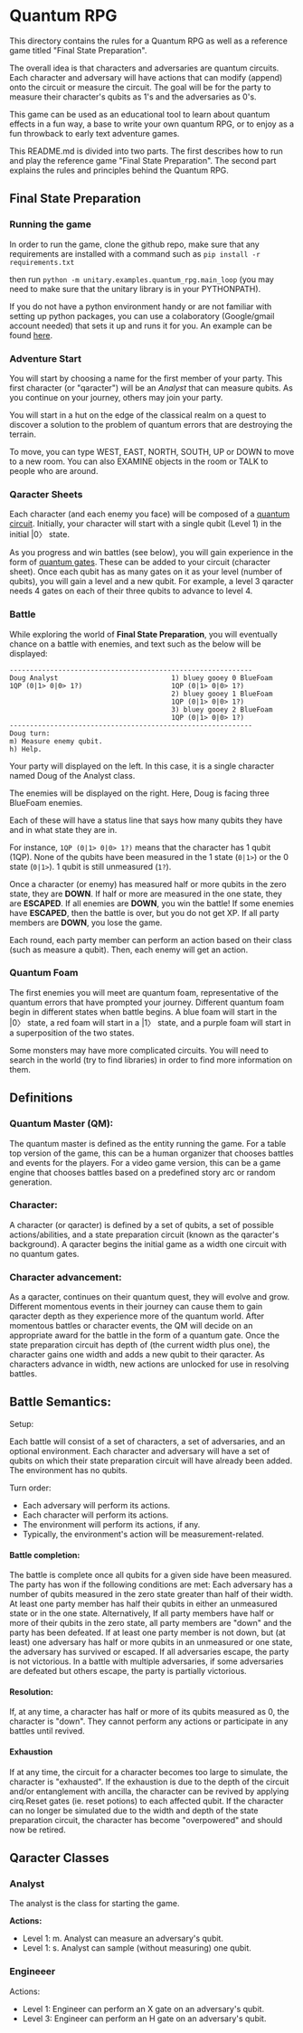 # Quantum RPG

This directory contains the rules for a Quantum RPG as well
as a reference game titled "Final State Preparation".

The overall idea is that characters and adversaries are quantum circuits.
Each character and adversary will have actions that can modify (append)
onto the circuit or measure the circuit.  The goal will be for the
party to measure their character's qubits as 1's and the adversaries as 0's.

This game can be used as an educational tool to learn about quantum
effects in a fun way, a base to write your own quantum RPG, or to
enjoy as a fun throwback to early text adventure games.

This README.md is divided into two parts.  The first describes
how to run and play the reference game "Final State Preparation".
The second part explains the rules and principles behind the Quantum RPG.

## Final State Preparation


### Running the game

In order to run the game, clone the github repo, make sure that any requirements
are installed with a command such as `pip install -r requirements.txt`

then run `python -m unitary.examples.quantum_rpg.main_loop`
(you may need to make sure that the unitary library is in your PYTHONPATH).

If you do not have a python environment handy or are not familiar with setting
up python packages, you can use a colaboratory (Google/gmail account needed) that
sets it up and runs it for you.  An example can be found
[here](https://colab.sandbox.google.com/drive/1V5fQLuxrc3Zkx_z0IVDJp-SjkTj9Q2Xq).


### Adventure Start

You will start by choosing a name for the first member of your party.
This first character (or "qaracter") will be an *Analyst* that can
measure qubits.  As you continue on your journey, others may join your party.

You will start in a hut on the edge of the classical realm on a quest to
discover a solution to the problem of quantum errors that are destroying the
terrain.

To move, you can type WEST, EAST, NORTH, SOUTH, UP or DOWN to move to a new room.
You can also EXAMINE objects in the room or TALK to people who are around.

### Qaracter Sheets

Each character (and each enemy you face) will be composed of a
[quantum circuit](https://en.wikipedia.org/wiki/Quantum_circuit).
Initially, your character will start with a single qubit (Level 1)
in the initial |0〉 state.

As you progress and win battles (see below), you will gain experience
in the form of [quantum gates](https://en.wikipedia.org/wiki/Quantum_logic_gate).
These can be added to your circuit (character sheet).  Once each qubit has as
many gates on it as your level (number of qubits), you will gain a level and
a new qubit.  For example, a level 3 qaracter needs 4 gates on each of their
three qubits to advance to level 4.


### Battle

While exploring the world of **Final State Preparation**, you will eventually
chance on a battle with enemies, and text such as the below will be displayed:


```
------------------------------------------------------------
Doug Analyst                            1) bluey gooey 0 BlueFoam
1QP (0|1> 0|0> 1?)                      1QP (0|1> 0|0> 1?)
                                        2) bluey gooey 1 BlueFoam
                                        1QP (0|1> 0|0> 1?)
                                        3) bluey gooey 2 BlueFoam
                                        1QP (0|1> 0|0> 1?)
------------------------------------------------------------
Doug turn:
m) Measure enemy qubit.
h) Help.
```

Your party will displayed on the left.  In this case, it is a single character
named Doug of the Analyst class.

The enemies will be displayed on the right.   Here, Doug is facing
three BlueFoam enemies.

Each of these will have a status line that says how many qubits
they have and in what state they are in.

For instance, `1QP (0|1> 0|0> 1?)` means that the character has 1 qubit (1QP).
None of the qubits have been measured in the 1 state (`0|1>`) or the 0 state
(`0|1>`). 1 qubit is still unmeasured (`1?`).

Once a character (or enemy) has measured half or more qubits in the zero state,
they are **DOWN**.  If half or more are measured in the one state, they are
**ESCAPED**.  If all enemies are **DOWN**, you win the battle!  If some
enemies have **ESCAPED**, then the battle is over, but you do not get XP.
If all party members are **DOWN**, you lose the game.

Each round, each party member can perform an action based on their class
(such as measure a qubit).  Then, each enemy will get an action.

### Quantum Foam

The first enemies you will meet are quantum foam, representative of the
quantum errors that have prompted your journey.  Different quantum foam
begin in different states when battle begins.  A blue foam will start
in the |0〉 state, a red foam will start in a |1〉 state, and a purple
foam will start in a superposition of the two states.

Some monsters may have more complicated circuits.  You will need to search
in the world (try to find libraries) in order to find more information on them.




## Definitions

### Quantum Master (QM):

The quantum master is defined as the entity running the game.  For a table top version of the game, this can be a human organizer that chooses battles and events for the players.  For a video game version, this can be a game engine that chooses battles based on a predefined story arc or random generation.

### Character:

A character (or qaracter) is defined by a set of qubits, a set of possible actions/abilities, and a state preparation circuit (known as the qaracter's background).  A qaracter begins the initial game as a width one circuit with no quantum gates.

### Character advancement:

As a qaracter, continues on their quantum quest, they will evolve and grow.  Different momentous events in their journey can cause them to gain qaracter depth as they experience more of the quantum world.  After momentous battles or character events, the QM will decide on an appropriate award for the battle in the form of a quantum gate.
Once the state preparation circuit has depth of (the current width plus one), the character gains one width and adds a new qubit to their qaracter.
As characters advance in width, new actions are unlocked for use in resolving battles.

## Battle Semantics:

Setup:

Each battle will consist of a set of characters, a set of adversaries, and an optional environment.  Each character and adversary will have a set of qubits on which their state preparation circuit will have already been added.  The environment has no qubits.

Turn order:

* Each adversary will perform its actions.
* Each character will perform its actions.
* The environment will perform its actions, if any.
* Typically, the environment's action will be measurement-related.


#### Battle completion:

The battle is complete once all qubits for a given side have been measured.
The party has won if the following conditions are met:
Each adversary has a number of qubits measured in the zero state greater than half of their width.
At least one party member has half their qubits in either an unmeasured state or in the one state.
Alternatively,
If all party members have half or more of their qubits in the zero state, all party members are "down" and the party has been defeated.
If at least one party member is not down, but (at least) one adversary has half or more qubits in an unmeasured or one state, the adversary has survived or escaped.  If all adversaries escape, the party is not victorious.  In a battle with multiple adversaries, if some adversaries are defeated but others escape, the party is partially victorious.

#### Resolution:

If, at any time, a character has half or more of its qubits measured as 0, the character is "down".  They cannot perform any actions or participate in any battles until revived.

#### Exhaustion

If at any time, the circuit for a character becomes too large to simulate, the character is "exhausted".  If the exhaustion is due to the depth of the circuit and/or entanglement with ancilla, the character can be revived by applying cirq.Reset gates (ie. reset potions) to each affected qubit.  If the character can no longer be simulated due to the width and depth of the state preparation circuit, the character has become "overpowered" and should now be retired.


## Qaracter Classes

### Analyst

The analyst is the class for starting the game.

**Actions:**

* Level 1:  m. Analyst can measure an adversary's qubit.
* Level 1:  s. Analyst can sample (without measuring) one qubit.


### Engineeer


Actions:
* Level 1: Engineer can perform an X gate on an adversary's qubit.
* Level 3: Engineer can perform an H gate on an adversary's qubit.



